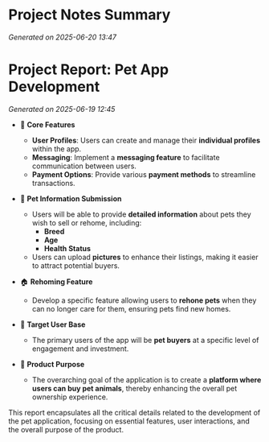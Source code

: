 # Project Notes Summary

*Generated on 2025-06-20 13:47*

# Project Report: Pet App Development

*Generated on 2025-06-19 12:45*

- 🐾 **Core Features**
  - **User Profiles**: Users can create and manage their **individual profiles** within the app.
  - **Messaging**: Implement a **messaging feature** to facilitate communication between users.
  - **Payment Options**: Provide various **payment methods** to streamline transactions.

- 🐶 **Pet Information Submission**
  - Users will be able to provide **detailed information** about pets they wish to sell or rehome, including:
    - **Breed**
    - **Age**
    - **Health Status**
  - Users can upload **pictures** to enhance their listings, making it easier to attract potential buyers.

- 🏠 **Rehoming Feature**
  - Develop a specific feature allowing users to **rehone pets** when they can no longer care for them, ensuring pets find new homes.

- 🎯 **Target User Base**
  - The primary users of the app will be **pet buyers** at a specific level of engagement and investment.

- 🛒 **Product Purpose**
  - The overarching goal of the application is to create a **platform where users can buy pet animals**, thereby enhancing the overall pet ownership experience.

This report encapsulates all the critical details related to the development of the pet application, focusing on essential features, user interactions, and the overall purpose of the product.